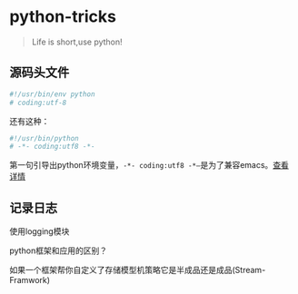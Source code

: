# python-tricks

> Life is short,use python!

## 源码**头文件**

``` python
#!/usr/bin/env python
# coding:utf-8
```

还有这种：

``` python
#!/usr/bin/python
# -*- coding:utf8 -*-
```

第一句引导出python环境变量，`-*- coding:utf8 -*—`是为了兼容emacs。[查看详情](https://www.python.org/dev/peps/pep-0263/)

## 记录日志

使用logging模块

python框架和应用的区别？

如果一个框架帮你自定义了存储模型机策略它是半成品还是成品(Stream-Framwork)